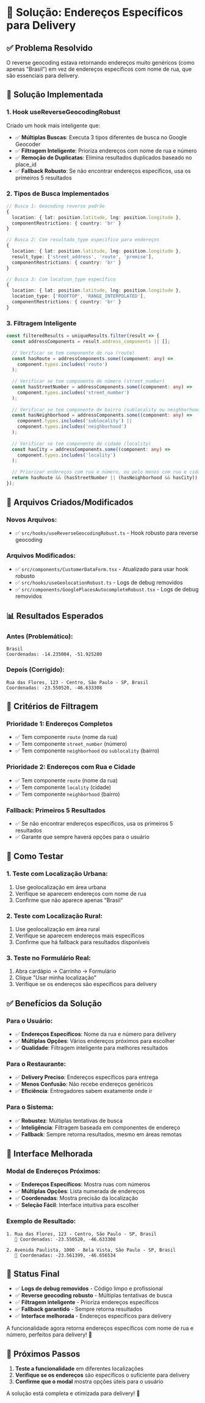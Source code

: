 # 🔧 Solução: Endereços Específicos para Delivery

## ✅ **Problema Resolvido**

O reverse geocoding estava retornando endereços muito genéricos (como apenas "Brasil") em vez de endereços específicos com nome de rua, que são essenciais para delivery.

## 🎯 **Solução Implementada**

### **1. Hook useReverseGeocodingRobust**

Criado um hook mais inteligente que:

- ✅ **Múltiplas Buscas**: Executa 3 tipos diferentes de busca no Google Geocoder
- ✅ **Filtragem Inteligente**: Prioriza endereços com nome de rua e número
- ✅ **Remoção de Duplicatas**: Elimina resultados duplicados baseado no place_id
- ✅ **Fallback Robusto**: Se não encontrar endereços específicos, usa os primeiros 5 resultados

### **2. Tipos de Busca Implementados**

```typescript
// Busca 1: Geocoding reverso padrão
{
  location: { lat: position.latitude, lng: position.longitude },
  componentRestrictions: { country: 'br' }
}

// Busca 2: Com resultado_type específico para endereços
{
  location: { lat: position.latitude, lng: position.longitude },
  result_type: ['street_address', 'route', 'premise'],
  componentRestrictions: { country: 'br' }
}

// Busca 3: Com location_type específico
{
  location: { lat: position.latitude, lng: position.longitude },
  location_type: ['ROOFTOP', 'RANGE_INTERPOLATED'],
  componentRestrictions: { country: 'br' }
}
```

### **3. Filtragem Inteligente**

```typescript
const filteredResults = uniqueResults.filter(result => {
  const addressComponents = result.address_components || [];
  
  // Verificar se tem componente de rua (route)
  const hasRoute = addressComponents.some((component: any) => 
    component.types.includes('route')
  );
  
  // Verificar se tem componente de número (street_number)
  const hasStreetNumber = addressComponents.some((component: any) => 
    component.types.includes('street_number')
  );
  
  // Verificar se tem componente de bairro (sublocality ou neighborhood)
  const hasNeighborhood = addressComponents.some((component: any) => 
    component.types.includes('sublocality') || 
    component.types.includes('neighborhood')
  );
  
  // Verificar se tem componente de cidade (locality)
  const hasCity = addressComponents.some((component: any) => 
    component.types.includes('locality')
  );
  
  // Priorizar endereços com rua e número, ou pelo menos com rua e cidade
  return hasRoute && (hasStreetNumber || (hasNeighborhood && hasCity));
});
```

## 🔧 **Arquivos Criados/Modificados**

### **Novos Arquivos:**
- ✅ `src/hooks/useReverseGeocodingRobust.ts` - Hook robusto para reverse geocoding

### **Arquivos Modificados:**
- ✅ `src/components/CustomerDataForm.tsx` - Atualizado para usar hook robusto
- ✅ `src/hooks/useGeolocationRobust.ts` - Logs de debug removidos
- ✅ `src/components/GooglePlacesAutocompleteRobust.tsx` - Logs de debug removidos

## 📊 **Resultados Esperados**

### **Antes (Problemático):**
```
Brasil
Coordenadas: -14.235004, -51.925280
```

### **Depois (Corrigido):**
```
Rua das Flores, 123 - Centro, São Paulo - SP, Brasil
Coordenadas: -23.550520, -46.633308
```

## 🎯 **Critérios de Filtragem**

### **Prioridade 1: Endereços Completos**
- ✅ Tem componente `route` (nome da rua)
- ✅ Tem componente `street_number` (número)
- ✅ Tem componente `neighborhood` ou `sublocality` (bairro)

### **Prioridade 2: Endereços com Rua e Cidade**
- ✅ Tem componente `route` (nome da rua)
- ✅ Tem componente `locality` (cidade)
- ✅ Tem componente `neighborhood` (bairro)

### **Fallback: Primeiros 5 Resultados**
- ✅ Se não encontrar endereços específicos, usa os primeiros 5 resultados
- ✅ Garante que sempre haverá opções para o usuário

## 🧪 **Como Testar**

### **1. Teste com Localização Urbana:**
1. Use geolocalização em área urbana
2. Verifique se aparecem endereços com nome de rua
3. Confirme que não aparece apenas "Brasil"

### **2. Teste com Localização Rural:**
1. Use geolocalização em área rural
2. Verifique se aparecem endereços mais específicos
3. Confirme que há fallback para resultados disponíveis

### **3. Teste no Formulário Real:**
1. Abra cardápio → Carrinho → Formulário
2. Clique "Usar minha localização"
3. Verifique se os endereços são específicos para delivery

## ✅ **Benefícios da Solução**

### **Para o Usuário:**
- ✅ **Endereços Específicos**: Nome da rua e número para delivery
- ✅ **Múltiplas Opções**: Vários endereços próximos para escolher
- ✅ **Qualidade**: Filtragem inteligente para melhores resultados

### **Para o Restaurante:**
- ✅ **Delivery Preciso**: Endereços específicos para entrega
- ✅ **Menos Confusão**: Não recebe endereços genéricos
- ✅ **Eficiência**: Entregadores sabem exatamente onde ir

### **Para o Sistema:**
- ✅ **Robustez**: Múltiplas tentativas de busca
- ✅ **Inteligência**: Filtragem baseada em componentes de endereço
- ✅ **Fallback**: Sempre retorna resultados, mesmo em áreas remotas

## 🎨 **Interface Melhorada**

### **Modal de Endereços Próximos:**
- ✅ **Endereços Específicos**: Mostra ruas com números
- ✅ **Múltiplas Opções**: Lista numerada de endereços
- ✅ **Coordenadas**: Mostra precisão da localização
- ✅ **Seleção Fácil**: Interface intuitiva para escolher

### **Exemplo de Resultado:**
```
1. Rua das Flores, 123 - Centro, São Paulo - SP, Brasil
   📍 Coordenadas: -23.550520, -46.633308

2. Avenida Paulista, 1000 - Bela Vista, São Paulo - SP, Brasil
   📍 Coordenadas: -23.561399, -46.656534
```

## 🚀 **Status Final**

- ✅ **Logs de debug removidos** - Código limpo e profissional
- ✅ **Reverse geocoding robusto** - Múltiplas tentativas de busca
- ✅ **Filtragem inteligente** - Prioriza endereços específicos
- ✅ **Fallback garantido** - Sempre retorna resultados
- ✅ **Interface melhorada** - Endereços específicos para delivery

A funcionalidade agora retorna endereços específicos com nome de rua e número, perfeitos para delivery! 🎉

## 🎯 **Próximos Passos**

1. **Teste a funcionalidade** em diferentes localizações
2. **Verifique se os endereços** são específicos o suficiente para delivery
3. **Confirme que o modal** mostra opções úteis para o usuário

A solução está completa e otimizada para delivery! 🚀





